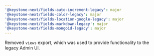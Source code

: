 ```yaml
---
'@keystone-next/fields-auto-increment-legacy': major
'@keystone-next/fields-color-legacy': major
'@keystone-next/fields-location-google-legacy': major
'@keystone-next/fields-markdown-legacy': major
'@keystone-next/fields-mongoid-legacy': major
---
```


Removed `views` export, which was used to provide functionality to the legacy Admin UI.
